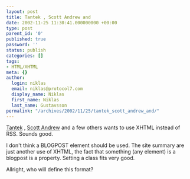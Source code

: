 ```yaml
---
layout: post
title: Tantek , Scott Andrew and
date: 2002-11-25 11:30:41.000000000 +00:00
type: post
parent_id: '0'
published: true
password: ''
status: publish
categories: []
tags:
- HTML/XHTML
meta: {}
author:
  login: niklas
  email: niklas@protocol7.com
  display_name: Niklas
  first_name: Niklas
  last_name: Gustavsson
permalink: "/archives/2002/11/25/tantek_scott_andrew_and/"
---
```

[Tantek](http://www.tantek.com/log/2002/11.html#blog20021124t1454) , [Scott Andrew](http://www.scottandrew.com/weblog/2002_11#a000469) and a few others wants to use XHTML instead of RSS. Sounds good.

I don't think a BLOGPOST element should be used. The site summary are just another use of XHTML, the fact that something (any element) is a blogpost is a property. Setting a class fits very good.

Allright, who will define this format?

